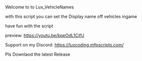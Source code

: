 Welcome to to Lux_VehicleNames

with this script you can set the Display name off vehicles ingame 

have fun with the script

preview: https://youtu.be/kpeOdL1CifU

Support on my Discord: https://luxcoding.mfpscripts.com/

Pls Downlaod the latest Release
